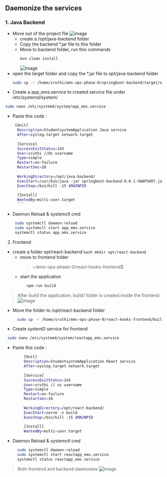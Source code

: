 ##  Daemonize the services
### 1. Java Backend
* Move out of the project file
  ![image](https://github.com/user-attachments/assets/588ef971-ffe2-4909-823c-f2cec297c1aa)
  * create a /opt/java-backend folder
  * Copy the backend *.jar file to this folder
  * Move to backend folder, run this commands
    ```bash
    mvn clean install
    ```
    ![image](https://github.com/user-attachments/assets/a2a9cd3d-8b23-435d-a4a5-698167105048)
 * open the target folder and copy the *.jar file to opt/java-backend folder
     ```bash
     sudo cp -r /home/sruthi/ems-ops-phase-0/springboot-backend/target/springboot-backend-0.0.1-SNAPSHOT.jar /home/sruthi/opt/java-backend/
     ```
* Create a app_ems.service to  created service file under /etc/systemd/system/
  
 ```bash
 sudo nano /etc/systemd/system/app_ems.service
  ```
 * Paste this code :
      ```bash
       [Unit]
        Description=StudentsystemApplication Java service
        After=syslog.target network.target
        
        [Service]
        SuccessExitStatus=143
        User=sruthi //Os username
        Type=simple
        Restart=on-failure
        RestartSec=10
        
        WorkingDirectory=/opt/java-backend/
        ExecStart=/usr/bin/java -jar springboot-backend-0.0.1-SNAPSHOT.jar
        ExecStop=/bin/kill -15 $MAINPID
        
        [Install]
        WantedBy=multi-user.target
        ```
* Daemon Reload & systemctl cmd
   ```bash
    sudo systemctl daemon-reload
    sudo systemctl start app_ems.service
    systemctl status app_ems.service
  ```
2. Frontend
* create a folder opt/react-backend
      ```bash
       mkdir opt/react-backend
      ```
  * move to frontend folder
    > ~/ems-ops-phase-0/react-hooks-frontend$
  * start the application
    ```bash
       npm run build
    ```
> After build the application, build/ folder is created inside the frontend
![image](https://github.com/user-attachments/assets/4019dde1-a0c9-4be8-be46-708f4d828df9)
* Move the folder to /opt/react-backend folder
   ```bash
     sudo cp -r /home/sruthi/ems-ops-phase-0/react-hooks-frontend/build/ /home/sruthi/opt/react-backend/
     ```
* Create systemD service for frontend
 ```bash
  sudo nano /etc/systemd/system/reactapp_ems.service
```
* Paste this code :
   ```bash
        [Unit]
        Description=StudentsystemApplication React service
        After=syslog.target network.target
        
        [Service]
        SuccessExitStatus=143
        User=sruthi // os username
        Type=simple
        Restart=on-failure
        RestartSec=10
        
        WorkingDirectory=/opt/react-backend/
        ExecStart=serve -s build
        ExecStop=/bin/kill -15 $MAINPID
        
        [Install]
        WantedBy=multi-user.target
    ```
* Daemon Reload & systemctl cmd
  ```bash
    sudo systemctl daemon-reload
    sudo systemctl start reactapp_ems.service
    systemctl status reactapp_ems.service
  ```  
> Both frontend and backend daemonize
  ![image](https://github.com/user-attachments/assets/28174231-172e-4cea-8665-3696bade7e5e)
